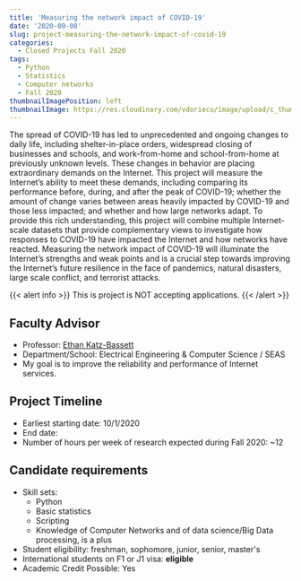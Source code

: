 ```yaml
---
title: 'Measuring the network impact of COVID-19'
date: '2020-09-08'
slug: project-measuring-the-network-impact-of-covid-19
categories:
  - Closed Projects Fall 2020
tags:
  - Python
  - Statistics
  - Computer networks
  - Fall 2020
thumbnailImagePosition: left
thumbnailImage: https://res.cloudinary.com/vdoriecu/image/upload/c_thumb,w_200,g_face/v1590008829/search_engine_touf0e.png
---
```

The spread of COVID-19 has led to unprecedented and ongoing changes to daily life, including shelter-in-place orders, widespread closing of businesses and schools, and work-from-home and school-from-home at previously unknown levels. These changes in behavior are placing extraordinary demands on the Internet. This project will measure the Internet’s ability to meet these demands, including comparing its performance before, during, and after the peak of COVID-19; whether the amount of change varies between areas heavily impacted by COVID-19 and those less impacted; and whether and how large networks adapt. To provide this rich understanding, this project will combine multiple Internet-scale datasets that provide complementary views to investigate how responses to COVID-19 have impacted the Internet and how networks have reacted. Measuring the network impact of COVID-19 will illuminate the Internet’s strengths and weak points and is a crucial step towards improving the Internet’s future resilience in the face of pandemics, natural disasters, large scale conflict, and terrorist attacks.

<!--more-->

{{< alert info >}}
This is project is NOT accepting applications.
{{< /alert >}}

## Faculty Advisor
+ Professor: [Ethan Katz-Bassett](http://www.columbia.edu/~ebk2141/)
+ Department/School: Electrical Engineering & Computer Science / SEAS
+ My goal is to improve the reliability and performance of Internet services.

## Project Timeline
+ Earliest starting date: 10/1/2020
+ End date: 
+ Number of hours per week of research expected during Fall 2020: ~12

## Candidate requirements
+ Skill sets: 
  - Python 
  - Basic statistics
  - Scripting
  - Knowledge of Computer Networks and of data science/Big Data processing, is a plus
+ Student eligibility: freshman, sophomore, junior, senior, master's
+ International students on F1 or J1 visa: **eligible**
+ Academic Credit Possible: Yes


